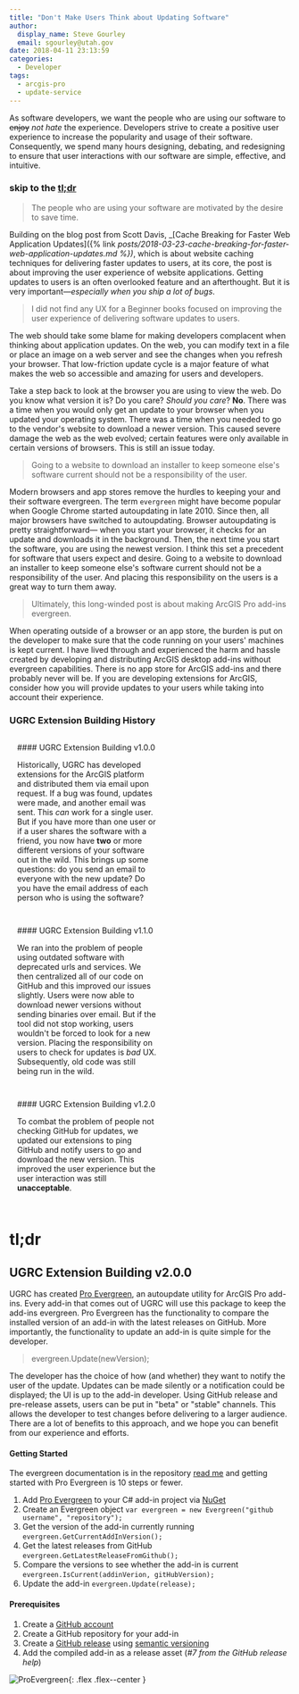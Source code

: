 ```yaml
---
title: "Don't Make Users Think about Updating Software"
author:
  display_name: Steve Gourley
  email: sgourley@utah.gov
date: 2018-04-11 23:13:59
categories:
  - Developer
tags:
  - arcgis-pro
  - update-service
---
```


As software developers, we want the people who are using our software to ~~enjoy~~ _not hate_ the experience. Developers strive to create a positive user experience to increase the popularity and usage of their software. Consequently, we spend many hours designing, debating, and redesigning to ensure that user interactions with our software are simple, effective, and intuitive.

### skip to the [tl;dr](#tldr)

> The people who are using your software are motivated by the desire to save time.

Building on the blog post from Scott Davis, _[Cache Breaking for Faster Web Application Updates]({% link _posts/2018-03-23-cache-breaking-for-faster-web-application-updates.md %})_, which is about website caching techniques for delivering faster updates to users, at its core, the post is about improving the user experience of website applications. Getting updates to users is an often overlooked feature and an afterthought. But it is very important—_especially when you ship a lot of bugs_.

> I did not find any UX for a Beginner books focused on improving the user experience of delivering software updates to users.

The web should take some blame for making developers complacent when thinking about application updates. On the web, you can modify text in a file or place an image on a web server and see the changes when you refresh your browser. That low-friction update cycle is a major feature of what makes the web so accessible and amazing for users and developers.

Take a step back to look at the browser you are using to view the web. Do you know what version it is? Do you care? _Should you care_? **No**. There was a time when you would only get an update to your browser when you updated your operating system. There was a time when you needed to go to the vendor's website to download a newer version. This caused severe damage the web as the web evolved; certain features were only available in certain versions of browsers. This is still an issue today.

> Going to a website to download an installer to keep someone else's software current should not be a responsibility of the user.

Modern browsers and app stores remove the hurdles to keeping your and their software evergreen. The term `evergreen` might have become popular when Google Chrome started autoupdating in late 2010. Since then, all major browsers have switched to autoupdating. Browser autoupdating is pretty straightforward&mdash; when you start your browser, it checks for an update and downloads it in the background. Then, the next time you start the software, you are using the newest version. I think this set a precedent for software that users expect and desire. Going to a website to download an installer to keep someone else's software current should not be a responsibility of the user. And placing this responsibility on the users is a great way to turn them away.

> Ultimately, this long-winded post is about making ArcGIS Pro add-ins evergreen.

When operating outside of a browser or an app store, the burden is put on the developer to make sure that the code running on your users' machines is kept current. I have lived through and experienced the harm and hassle created by developing and distributing ArcGIS desktop add-ins without evergreen capabilities. There is no app store for ArcGIS add-ins and there probably never will be. If you are developing extensions for ArcGIS, consider how you will provide updates to your users while taking into account their experience.

### UGRC Extension Building History

<div class="flex flex--around flex--wrap">
  <div style="width:50%;padding:1em" markdown="1">
#### UGRC Extension Building v1.0.0

Historically, UGRC has developed extensions for the ArcGIS platform and distributed them via email upon request. If a bug was found, updates were made, and another email was sent. This _can_ work for a single user. But if you have more than one user or if a user shares the software with a friend, you now have **two** or more different versions of your software out in the wild. This brings up some questions: do you send an email to everyone with the new update? Do you have the email address of each person who is using the software?

  </div>
  <div style="width:50%;padding:1em" markdown="1">
#### UGRC Extension Building v1.1.0

We ran into the problem of people using outdated software with deprecated urls and services. We then centralized all of our code on GitHub and this improved our issues slightly. Users were now able to download newer versions without sending binaries over email. But if the tool did not stop working, users wouldn't be forced to look for a new version. Placing the responsibility on users to check for updates is _bad_ UX. Subsequently, old code was still being run in the wild.

  </div>
  <div style="width:50%;padding:1em" markdown="1">
#### UGRC Extension Building v1.2.0

To combat the problem of people not checking GitHub for updates, we updated our extensions to ping GitHub and notify users to go and download the new version. This improved the user experience but the user interaction was still **unacceptable**.

  </div>
</div>

# tl;dr

## UGRC Extension Building v2.0.0

UGRC has created [Pro Evergreen](https://github.com/steveoh/pro-evergreen), an autoupdate utility for ArcGIS Pro add-ins. Every add-in that comes out of UGRC will use this package to keep the add-ins evergreen. Pro Evergreen has the functionality to compare the installed version of an add-in with the latest releases on GitHub. More importantly, the functionality to update an add-in is quite simple for the developer.

> evergreen.Update(newVersion);

The developer has the choice of how (and whether) they want to notify the user of the update. Updates can be made silently or a notification could be displayed; the UI is up to the add-in developer. Using GitHub release and pre-release assets, users can be put in "beta" or "stable" channels. This allows the developer to test changes before delivering to a larger audience. There are a lot of benefits to this approach, and we hope you can benefit from our experience and efforts.

#### Getting Started

The evergreen documentation is in the repository [read me](https://github.com/steveoh/pro-evergreen/blob/master/README.md) and getting started with Pro Evergreen is 10 steps or fewer.

1. Add [Pro Evergreen](https://www.nuget.org/packages/ProEvergreen) to your C# add-in project via [NuGet](https://docs.microsoft.com/en-us/nuget/quickstart/install-and-use-a-package-in-visual-studio)
1. Create an Evergreen object `var evergreen = new Evergreen("github username", "repository");`
1. Get the version of the add-in currently running `evergreen.GetCurrentAddInVersion();`
1. Get the latest releases from GitHub `evergreen.GetLatestReleaseFromGithub();`
1. Compare the versions to see whether the add-in is current `evergreen.IsCurrent(addinVerion, gitHubVersion);`
1. Update the add-in `evergreen.Update(release);`

#### Prerequisites

1. Create a [GitHub account](https://github.com/join)
1. Create a GitHub repository for your add-in
1. Create a [GitHub release](https://help.github.com/en/github/administering-a-repository/managing-releases-in-a-repository) using [semantic versioning](https://semver.org/)
1. Add the compiled add-in as a release asset (_#7 from the GitHub release help_)

![ProEvergreen](https://github.com/steveoh/pro-evergreen/raw/master/proevergreen.png){: .flex .flex--center }
